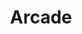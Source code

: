 ---
title: "Arcade"
p5addons:
  - play
libraries:
  - XieLongUtils
jsFiles:
  - enums/DeviceOrientation
  - enums/Direction
  - enums/Corner
  - enums/Position
  - enums/BlockPosition
  - Block
  - Unit
  - Game
  - worlds/DeathScreen
  - worlds/GameScreen
  - worlds/StartScreen
  - ArcadeConstants
  - Button
  - Figures
  - GroundBlock
  - LevelGeneratorV2
  - LevelMeter
  - Screens
  - _Arcade
useMin: false
--- 